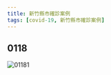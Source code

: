 ```yaml
---
title: 新竹縣市確診案例
tags: [covid-19, 新竹縣市確診案例]
---
```


## 0118 
![01181](https://www.hccg.gov.tw/uploaddowndoc?file=municipalnews%2F202201181530551.jpg&flag=pic&filedisplay=02%E8%B6%B3%E8%B7%A1.jpg)